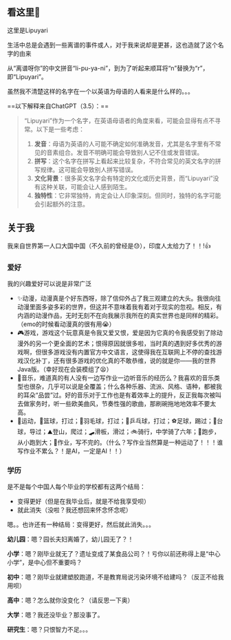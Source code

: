 ## 看这里👋

这里是Lipuyari

生活中总是会遇到一些离谱的事件或人，对于我来说却是更甚，这也造就了这个名字的由来

从“离谱呀你”的中文拼音“li-pu-ya-ni”，到为了听起来顺耳将“n”替换为“r”，即“Lipuyari”。

虽然我不清楚这样的名字在一个以英语为母语的人看来是什么样的。。。

==以下解释来自ChatGPT（3.5）：==

> “Lipuyari”作为一个名字，在英语母语者的角度来看，可能会显得有点不寻常。以下是一些考虑：
>
> 1. **发音**：母语为英语的人可能不确定如何准确发音，尤其是名字里有不常见的音素组合。发音不明确可能会导致别人记不住或发音错误。
> 2. **拼写**：这个名字在拼写上看起来比较复杂，不符合常见的英文名字的拼写规律。这可能会导致别人拼写错误。
> 3. **文化背景**：很多英文名字会有特定的文化或历史背景，而“Lipuyari”没有这种关联，可能会让人感到陌生。
> 4. **独特性**：它非常独特，肯定会让人印象深刻。但同时，独特的名字可能会引起额外的注意。



## 关于我

我来自世界第一人口大国中国（不久前的曾经是😓），印度人太给力了！！!👍

### 爱好

我的兴趣爱好可以说是非常广泛

- ✨动漫，动漫真是个好东西呀，除了信仰外占了我三观建立的大头。我很向往动漫里面多姿多彩的世界，但这并不意味着我有着对于现实的忽视。相反，有内涵的动漫作品，无时无刻不在向我展示我所在的真实世界也是同样的精彩。（emo的时候看动漫真的很有用😭）
- 🎮游戏，游戏这个玩意真是令我又爱又恨，爱是因为它真的令我感受到了除动漫外的另一个更全面的艺术；恨得原因就很多啦，当时真的遇到好多优秀的游戏啊，但很多游戏没有内置官方中文语言，这使得我在互联网上不停的查找游戏汉化补丁，还有很多游戏的优化真的不敢恭维，说的就是你——我的世界Java版。（幸好现在会装模组了😫）
- 🎵音乐，难道真的有人没有一边写作业一边听音乐的经历么？我喜欢的音乐类型也很杂，几乎可以说是全覆盖；什么各种乐器、流派、风格、语种，都被我的耳朵“品尝”过。好的音乐对于工作也是有着效率上的提升，反正我每次被叫去做家务时，听一些欧美曲风，节奏性强的歌曲，那刷碗拖地地效率不要太高。
- 💪运动，🏀篮球，打过；🏸羽毛球，打过；🏓乒乓球，打过；⚽足球，踢过；🎱台球，导过；⛰登山，爬过；🛹滑板，滑过；🚲骑行，中学骑了六年；🏃‍跑步，从小跑到大；📖作业，写不完的。（什么？写作业当然算是一种运动了！！！谁写作业不累么？！是AI，一定是AI！！）



### 学历

是不是每个中国人每个毕业的学校都有这两个结局：

- 变得更好（但是在我毕业后，就是不给我享受呗）
- 就此消失（没啦？我还想回来怀念怀念呢）

嗯。。也许还有一种结局：变得更好，然后就此消失。。。

**幼儿园**：嗯？园长夫妇离婚了，幼儿园无了？！

**小学**：嗯？刚毕业就无了？遗址变成了某食品公司？！亏你以前还称得上是“中心小学”，是中心但不重要吗？

**初中**：嗯？刚毕业就建塑胶跑道，不是教育局说污染环境不给建吗？（反正不给我用呗）

**高中**：嗯？怎么就你没变化？（请反思一下奥）

**大学**：嗯？我还没毕业？那没事了。

**研究生**：嗯？只恨智力不足。。。
